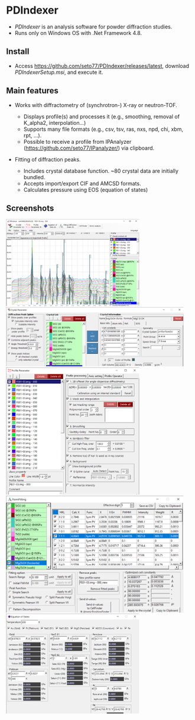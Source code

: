 # PDIndexer
* *PDIndexer* is an analysis software for powder diffraction studies.
* Runs only on Windows OS with .Net Framework 4.8.

## Install
* Access https://github.com/seto77/PDIndexer/releases/latest, download *PDIndexerSetup.msi*, and execute it.

## Main features
* Works with diffractometry of (synchrotron-) X-ray or neutron-TOF.
  * Displays profile(s) and processes it (e.g., smoothing, removal of K_alpha2, interpolation...) 
  * Supports many file formats (e.g., csv, tsv, ras, nxs, npd, chi, xbm, rpt, ...).
  * Possible to receive a profile from IPAnalyzer (https://github.com/seto77/IPanalyzer/) via clipboard.
  
* Fitting of diffraction peaks.
  * Includes crystal database function. ~80 crystal data are initially bundled. 
  * Accepts import/export CIF and AMCSD formats.
  * Calculates pressure using EOS (equation of states)
  
## Screenshots
<img src="Screenshots/Main.png" width="360px">  <img src="Screenshots/CrystalParameter.png" width="480px">  <img src="Screenshots/ProfileParameter.png" width="360px">  <img src="Screenshots/FittingDiffractionPeaks.png" width="480px"><img src="Screenshots/EquationOfStates.png" width="360px">

